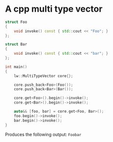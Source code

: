 # A cpp multi type vector

```cpp
struct Foo
{
    void invoke() const { std::cout << "Foo"; }
};

struct Bar
{
    void invoke() const { std::cout << "bar"; }
};

int main()
{
    lw::MultiTypeVector core{};

    core.push_back<Foo>(Foo());
    core.push_back<Bar>(Bar());

    core.get<Foo>().begin()->invoke();
    core.get<Bar>().begin()->invoke();

    auto&& [foo, bar] = core.get<Foo, Bar>();
    foo.begin()->invoke();
    bar.begin()->invoke();
}
```
Produces the following output:
``Foobar``

